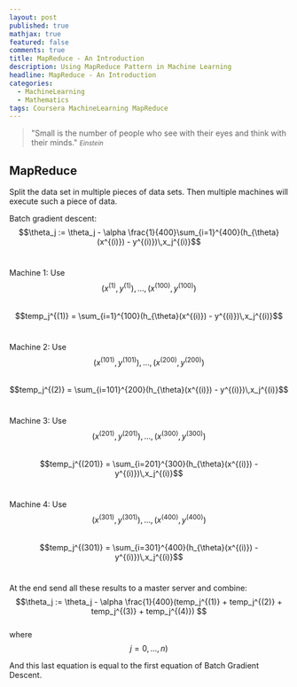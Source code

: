 ```yaml
---
layout: post
published: true
mathjax: true
featured: false
comments: true
title: MapReduce - An Introduction
description: Using MapReduce Pattern in Machine Learning
headline: MapReduce - An Introduction
categories:
  - MachineLearning
  - Mathematics
tags: Coursera MachineLearning MapReduce
---
```

>&quot;Small is the number of people who see with their eyes and think with their minds.&quot;
><small><cite title="Einstein">Einstein</cite></small>

## MapReduce
Split the data set in multiple pieces of data sets. Then multiple machines will execute such a piece of data.

Batch gradient descent: <br>
$$\theta_j := \theta_j - \alpha \frac{1}{400}\sum_{i=1}^{400}(h_{\theta}(x^{(i)}) - y^{(i)})\,x_j^{(i)}$$ <br>

Machine 1: Use $$(x^{(1)}, y^{(1)}), ... ,(x^{(100)}, y^{(100)})$$ <br>
$$temp_j^{(1)} = \sum_{i=1}^{100}(h_{\theta}(x^{(i)}) - y^{(i)})\,x_j^{(i)}$$ <br>

Machine 2: Use $$(x^{(101)}, y^{(101)}), ... ,(x^{(200)}, y^{(200)})$$ <br>
$$temp_j^{(2)} = \sum_{i=101}^{200}(h_{\theta}(x^{(i)}) - y^{(i)})\,x_j^{(i)}$$ <br>

Machine 3: Use $$(x^{(201)}, y^{(201)}), ... ,(x^{(300)}, y^{(300)})$$ <br>
$$temp_j^{(201)} = \sum_{i=201}^{300}(h_{\theta}(x^{(i)}) - y^{(i)})\,x_j^{(i)}$$ <br>

Machine 4: Use $$(x^{(301)}, y^{(301)}), ... ,(x^{(400)}, y^{(400)})$$ <br>
$$temp_j^{(301)} = \sum_{i=301}^{400}(h_{\theta}(x^{(i)}) - y^{(i)})\,x_j^{(i)}$$ <br>

At the end send all these results to a master server and combine: <br>
$$\theta_j := \theta_j - \alpha \frac{1}{400}(temp_j^{(1)} + temp_j^{(2)} + temp_j^{(3)} + temp_j^{(4)}) $$ <br>
where $$j = 0, ..., n)$$

And this last equation is equal to the first equation of Batch Gradient Descent.